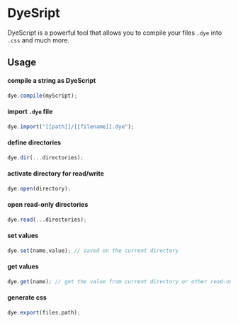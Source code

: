 # DyeSript 
DyeScript is a powerful tool that allows you to compile your files `.dye` into `.css` and much more.
## Usage
#### compile a string as DyeScript
```javascript
dye.compile(myScript);
```
#### import `.dye` file
```javascript
dye.import("[[path]]/[[filename]].dye");
```

#### define directories 
```js
dye.dir(...directories);
```

#### activate directory for read/write 
```js
dye.open(directory);
```
#### open read-only directories
```js
dye.read(...directories);
```

#### set values
```javascript
dye.set(name,value); // saved on the current directory
```

#### get values
```javascript
dye.get(name); // get the value from current directory or other read-only directories if value is missing
```

#### generate css
```javascript
dye.export(files,path);
```
